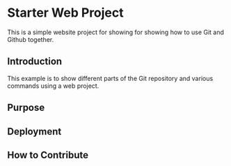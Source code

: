 # Starter Web Project

This is a simple website project for showing for showing how to use Git and Github together.

## Introduction

This example is to show different parts of the Git repository and various commands using a web project.

## Purpose

## Deployment

## How to Contribute
